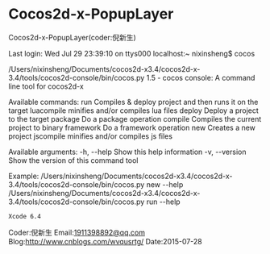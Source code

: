 # Cocos2d-x-PopupLayer
Cocos2d-x-PopupLayer(coder:倪新生)

Last login: Wed Jul 29 23:39:10 on ttys000
localhost:~ nixinsheng$ cocos

/Users/nixinsheng/Documents/cocos2d-x3.4/cocos2d-x-3.4/tools/cocos2d-console/bin/cocos.py 1.5 - cocos console: A command line tool for cocos2d-x

Available commands:
	run           Compiles & deploy project and then runs it on the target
	luacompile    minifies and/or compiles lua files
	deploy        Deploy a project to the target
	package       Do a package operation
	compile       Compiles the current project to binary
	framework     Do a framework operation
	new           Creates a new project
	jscompile     minifies and/or compiles js files

Available arguments:
	-h, --help	Show this help information
	-v, --version	Show the version of this command tool

Example:
	/Users/nixinsheng/Documents/cocos2d-x3.4/cocos2d-x-3.4/tools/cocos2d-console/bin/cocos.py new --help
	/Users/nixinsheng/Documents/cocos2d-x3.4/cocos2d-x-3.4/tools/cocos2d-console/bin/cocos.py run --help

	Xcode 6.4

Coder:倪新生 Email:1911398892@qq.com 
Blog:http://www.cnblogs.com/wvqusrtg/ 
Date:2015-07-28
